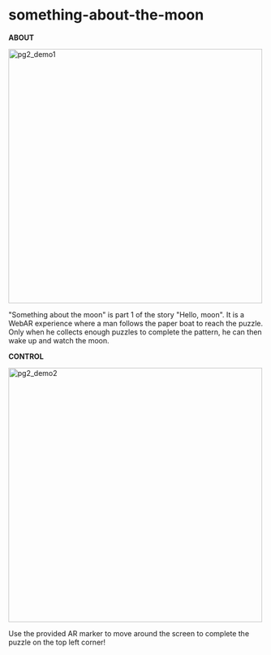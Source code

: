 # something-about-the-moon

**ABOUT**

<img width="500" alt="pg2_demo1" src="https://user-images.githubusercontent.com/111608674/200206642-d08e62f0-19b6-468b-810a-3270ad8fc6b5.png">

"Something about the moon" is part 1 of the story "Hello, moon". 
It is a WebAR experience where a man follows the paper boat to 
reach the puzzle. Only when he collects enough puzzles to complete 
the pattern, he can then wake up and watch the moon.

**CONTROL**

<img width="500" alt="pg2_demo2" src="https://user-images.githubusercontent.com/111608674/200206697-ca4d0c45-2188-49c9-99cc-97b28b0721cb.png">

Use the provided AR marker to move around the screen to complete the puzzle on the top left corner!

